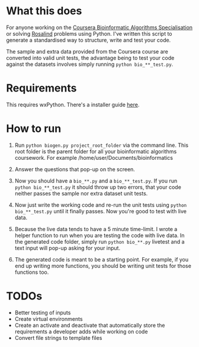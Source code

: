 # What this does

For anyone working on the [Coursera Bioinformatic Algorithms Specialisation](https://www.coursera.org/specializations/bioinformatics) or solving [Rosalind](http://rosalind.info/) problems using Python. I've written this script to generate a standardised way to structure, write and test your code.

The sample and extra data provided from the Coursera course are converted into valid unit tests, the advantage being to test your code against the datasets involves simply running `python bio_**_test.py`.

# Requirements

This requires wxPython. There's a installer guide [here](http://wiki.wxpython.org/How%20to%20install%20wxPython).

# How to run
1. Run `python biogen.py project_root_folder` via the command line. This root folder is the parent folder for all your bioinformatic algorithms coursework. For example /home/user/Documents/bioinformatics

2. Answer the questions that pop-up on the screen.

3. Now you should have a `bio_**.py` and a `bio_**_test.py`. If you run `python bio_**_test.py` it should throw up two errors, that your code neither passes the sample nor extra dataset unit tests.

4. Now just write the working code and re-run the unit tests using `python bio_**_test.py` until it finally passes. Now you're good to test with live data.

5. Because the live data tends to have a 5 minute time-limit. I wrote a helper function to run when you are testing the code with live data. In the generated code folder, simply run `python bio_**.py` livetest and a text input will pop-up asking for your input.

6. The generated code is meant to be a starting point. For example, if you end up writing more functions, you should be writing unit tests for those functions too.

# TODOs

* Better testing of inputs
* Create virtual environments
* Create an activate and deactivate that automatically store the requirements a developer adds while working on code
* Convert file strings to template files
